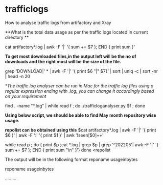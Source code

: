 # trafficlogs
How to analyse traffic logs from artifactory and Xray 

**What is the total data usage as per the traffic logs located in current directory
**


cat artifactory*.log  | awk -F '|' '{ sum += $7 }; END { print sum }'

**To get most downloaded files,in the output left will be the no of downloads and the right most will be the size of the file.**

grep 'DOWNLOAD|' * | awk -F '|' '{ print $6 "|" $7}' | sort | uniq -c | sort -nr | head -n 20

**The traffic log analyser can be run in Mac for the traffic log files using a regular expression ending with *.log, you can change it accordingly based on your requirement**

find . -name "*.log" | while read f ; do ./trafficloganalyser.py $f ; done

**Using below script, we should be able to find May month repository wise usage.**

**repolist can be obtained using this** 
$cat artifactory*.log | awk -F '|'  '{ print $6 }' | awk -F ':' '{ print $1 }' | awk '!seen[$0]++'

while read p ; do { print $p ;cat *.log | grep $p | grep '^202205'| awk -F '|'  '{ sum += $7 }; END  { print  sum "\n"  }'} done <repolist 

                                                                                                                                           
 The output will be in the following format
 reponame
  usageinbytes
                                                                                                                                           
  reponame
  usageinbytes 
                                                                                                                                          
   .........                                                                                                                                        
                                                                                                                                     
                                                                                                                                           
                                                                                                                                         
